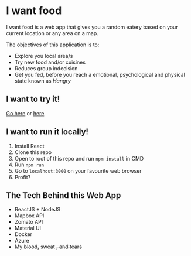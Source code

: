 # I want food

I want food is a web app that gives you a random eatery based on your current location or any area on a map.

The objectives of this application is to:
* Explore you local area/s
* Try new food and/or cuisines
* Reduces group indecision
* Get you fed, before you reach a emotional, psychological and physical state known as *Hangry*

## I want to try it!

[Go here](https://ireallywantfood.azurewebsites.net) or [here](i-really-want-food.firebaseapp.com)

## I want to run it locally!

1. Install React
2. Clone this repo
3. Open to root of this repo and run ```npm install``` in CMD
4. Run ```npm run```
4. Go to ```localhost:3000``` on your favourite web browser
5. Profit?

## The Tech Behind this Web App

* ReactJS + NodeJS
* Mapbox API
* Zomato API
* Material UI
* Docker
* Azure
* My ~~blood,~~ sweat ~~, and tears~~
